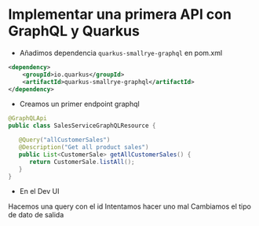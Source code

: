 # Implementar una primera API con GraphQL y Quarkus

* Añadimos dependencia `quarkus-smallrye-graphql` en pom.xml 
```xml
<dependency>
    <groupId>io.quarkus</groupId>
    <artifactId>quarkus-smallrye-graphql</artifactId>
</dependency>
```

* Creamos un primer endpoint graphql

```java
@GraphQLApi
public class SalesServiceGraphQLResource {

   @Query("allCustomerSales")
   @Description("Get all product sales")
   public List<CustomerSale> getAllCustomerSales() {
      return CustomerSale.listAll();
   }
}
```
 
* En el Dev UI

Hacemos una query con el id
Intentamos hacer uno mal
Cambiamos el tipo de dato de salida

